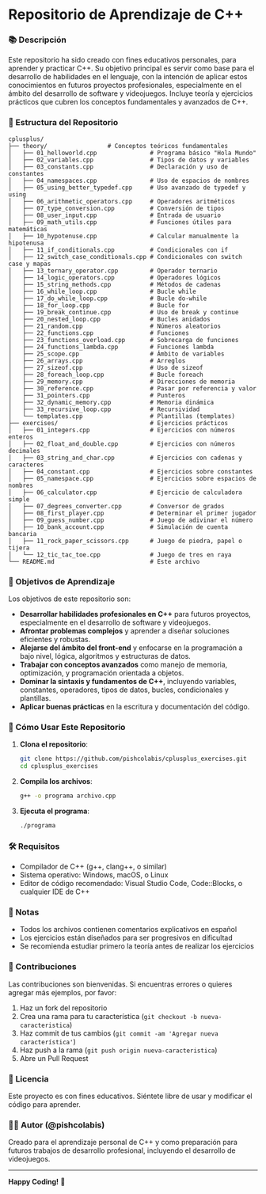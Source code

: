 # Repositorio de Aprendizaje de C++

### 📚 Descripción

Este repositorio ha sido creado con fines educativos personales, para aprender y practicar C++. Su objetivo principal es servir como base para el desarrollo de habilidades en el lenguaje, con la intención de aplicar estos conocimientos en futuros proyectos profesionales, especialmente en el ámbito del desarrollo de software y videojuegos. Incluye teoría y ejercicios prácticos que cubren los conceptos fundamentales y avanzados de C++.

### 📁 Estructura del Repositorio

```
cplusplus/
├── theory/                 # Conceptos teóricos fundamentales
│   ├── 01_helloworld.cpp               # Programa básico "Hola Mundo"
│   ├── 02_variables.cpp                # Tipos de datos y variables
│   ├── 03_constants.cpp                # Declaración y uso de constantes
│   ├── 04_namespaces.cpp               # Uso de espacios de nombres
│   ├── 05_using_better_typedef.cpp     # Uso avanzado de typedef y using
│   ├── 06_arithmetic_operators.cpp     # Operadores aritméticos
│   ├── 07_type_conversion.cpp          # Conversión de tipos
│   ├── 08_user_input.cpp               # Entrada de usuario
│   ├── 09_math_utils.cpp               # Funciones útiles para matemáticas
│   ├── 10_hypotenuse.cpp               # Calcular manualmente la hipotenusa
│   ├── 11_if_conditionals.cpp          # Condicionales con if
│   ├── 12_switch_case_conditionals.cpp # Condicionales con switch case y mapas
│   ├── 13_ternary_operator.cpp         # Operador ternario
│   ├── 14_logic_operators.cpp          # Operadores lógicos
│   ├── 15_string_methods.cpp           # Métodos de cadenas
│   ├── 16_while_loop.cpp               # Bucle while
│   ├── 17_do_while_loop.cpp            # Bucle do-while
│   ├── 18_for_loop.cpp                 # Bucle for
│   ├── 19_break_continue.cpp           # Uso de break y continue
│   ├── 20_nested_loop.cpp              # Bucles anidados
│   ├── 21_random.cpp                   # Números aleatorios
│   ├── 22_functions.cpp                # Funciones
│   ├── 23_functions_overload.cpp       # Sobrecarga de funciones
│   ├── 24_functions_lambda.cpp         # Funciones lambda
│   ├── 25_scope.cpp                    # Ámbito de variables
│   ├── 26_arrays.cpp                   # Arreglos
│   ├── 27_sizeof.cpp                   # Uso de sizeof
│   ├── 28_foreach_loop.cpp             # Bucle foreach
│   ├── 29_memory.cpp                   # Direcciones de memoria
│   ├── 30_reference.cpp                # Pasar por referencia y valor
│   ├── 31_pointers.cpp                 # Punteros
│   ├── 32_dynamic_memory.cpp           # Memoria dinámica
│   ├── 33_recursive_loop.cpp           # Recursividad
│   └── templates.cpp                   # Plantillas (templates)
├── exercises/                          # Ejercicios prácticos
│   ├── 01_integers.cpp                 # Ejercicios con números enteros
│   ├── 02_float_and_double.cpp         # Ejercicios con números decimales
│   ├── 03_string_and_char.cpp          # Ejercicios con cadenas y caracteres
│   ├── 04_constant.cpp                 # Ejercicios sobre constantes
│   ├── 05_namespace.cpp                # Ejercicios sobre espacios de nombres
│   ├── 06_calculator.cpp               # Ejercicio de calculadora simple
│   ├── 07_degrees_converter.cpp        # Conversor de grados
│   ├── 08_first_player.cpp             # Determinar el primer jugador
│   ├── 09_guess_number.cpp             # Juego de adivinar el número
│   ├── 10_bank_account.cpp             # Simulación de cuenta bancaria
│   ├── 11_rock_paper_scissors.cpp      # Juego de piedra, papel o tijera
│   └── 12_tic_tac_toe.cpp              # Juego de tres en raya
└── README.md                           # Este archivo
```

### 🎯 Objetivos de Aprendizaje

Los objetivos de este repositorio son:

- **Desarrollar habilidades profesionales en C++** para futuros proyectos, especialmente en el desarrollo de software y videojuegos.
- **Afrontar problemas complejos** y aprender a diseñar soluciones eficientes y robustas.
- **Alejarse del ámbito del front-end** y enfocarse en la programación a bajo nivel, lógica, algoritmos y estructuras de datos.
- **Trabajar con conceptos avanzados** como manejo de memoria, optimización, y programación orientada a objetos.
- **Dominar la sintaxis y fundamentos de C++**, incluyendo variables, constantes, operadores, tipos de datos, bucles, condicionales y plantillas.
- **Aplicar buenas prácticas** en la escritura y documentación del código.

### 🚀 Cómo Usar Este Repositorio

1. **Clona el repositorio**:

   ```bash
   git clone https://github.com/pishcolabis/cplusplus_exercises.git
   cd cplusplus_exercises
   ```
2. **Compila los archivos**:

   ```bash
   g++ -o programa archivo.cpp
   ```
3. **Ejecuta el programa**:

   ```bash
   ./programa
   ```

### 🛠️ Requisitos

- Compilador de C++ (g++, clang++, o similar)
- Sistema operativo: Windows, macOS, o Linux
- Editor de código recomendado: Visual Studio Code, Code::Blocks, o cualquier IDE de C++

### 📝 Notas

- Todos los archivos contienen comentarios explicativos en español
- Los ejercicios están diseñados para ser progresivos en dificultad
- Se recomienda estudiar primero la teoría antes de realizar los ejercicios

### 🤝 Contribuciones

Las contribuciones son bienvenidas. Si encuentras errores o quieres agregar más ejemplos, por favor:

1. Haz un fork del repositorio
2. Crea una rama para tu característica (`git checkout -b nueva-caracteristica`)
3. Haz commit de tus cambios (`git commit -am 'Agregar nueva característica'`)
4. Haz push a la rama (`git push origin nueva-caracteristica`)
5. Abre un Pull Request

### 📄 Licencia

Este proyecto es con fines educativos. Siéntete libre de usar y modificar el código para aprender.

### 👨‍💻 Autor (@pishcolabis)

Creado para el aprendizaje personal de C++ y como preparación para futuros trabajos de desarrollo profesional, incluyendo el desarrollo de videojuegos.

---

**Happy Coding!** 🚀
